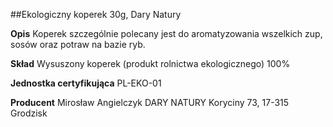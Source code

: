 ##Ekologiczny koperek 30g, Dary Natury

**Opis** Koperek szczególnie polecany jest do aromatyzowania wszelkich zup, sosów oraz potraw na bazie ryb.

**Skład** Wysuszony koperek (produkt rolnictwa ekologicznego) 100%

**Jednostka certyfikująca** PL-EKO-01

**Producent** Mirosław Angielczyk DARY NATURY
Koryciny 73, 17-315 Grodzisk
